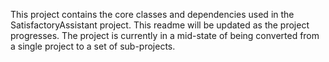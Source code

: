 This project contains the core classes and dependencies used in the SatisfactoryAssistant project.
This readme will be updated as the project progresses.
The project is currently in a mid-state of being converted from a single project to a set of sub-projects.